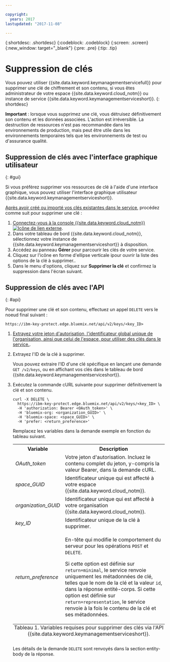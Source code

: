 ```yaml
---

copyright:
  years: 2017
lastupdated: "2017-11-08"

---
```


{:shortdesc: .shortdesc}
{:codeblock: .codeblock}
{:screen: .screen}
{:new_window: target="_blank"}
{:pre: .pre}
{:tip: .tip}

# Suppression de clés

Vous pouvez utiliser {{site.data.keyword.keymanagementservicefull}} pour supprimer une clé de chiffrement et son contenu, si vous êtes administrateur de votre espace {{site.data.keyword.cloud_notm}} ou instance de service {{site.data.keyword.keymanagementserviceshort}}.
{: shortdesc}

**Important** : lorsque vous supprimez une clé, vous détruisez définitivement son contenu et les données associées. L'action est irréversible. La destruction de ressources n'est pas recommandée dans les environnements de production, mais peut être utile dans les environnements temporaires tels que les environnements de test ou d'assurance qualité.

## Suppression de clés avec l'interface graphique utilisateur
{: #gui}

Si vous préférez supprimer vos ressources de clé à l'aide d'une interface graphique, vous pouvez utiliser l'interface graphique utilisateur {{site.data.keyword.keymanagementserviceshort}}.

[Après avoir créé ou importé vos clés existantes dans le service](/docs/services/keymgmt/keyprotect_create_keys.html), procédez comme suit pour supprimer une clé :

1. [Connectez-vous à la console {{site.data.keyword.cloud_notm}} ![Icône de lien externe](../../icons/launch-glyph.svg "Icône de lien externe")](https://console.bluemix.net/).
2. Dans votre tableau de bord {{site.data.keyword.cloud_notm}}, sélectionnez votre instance de {{site.data.keyword.keymanagementserviceshort}} à disposition.
3. Accédez au panneau **Gérer** pour parcourir les clés de votre service.
4. Cliquez sur l'icône en forme d'ellipse verticale ipour ouvrir la liste des options de la clé à supprimer..
5. Dans le menu d'options, cliquez sur **Supprimer la clé** et confirmez la suppression dans l'écran suivant.

## Suppression de clés avec l'API
{: #api}

Pour supprimer une clé et son contenu, effectuez un appel `DELETE` vers le noeud final suivant :

```
https://ibm-key-protect.edge.bluemix.net/api/v2/keys/<key_ID>
```

1. [Extrayez votre jeton d'autorisation, l'identificateur global unique de l'organisation, ainsi que celui de l'espace, pour utiliser des clés dans le service.](/docs/services/keymgmt/keyprotect_authentication.html).

2. Extrayez l'ID de la clé à supprimer.

    Vous pouvez extraire l'ID d'une clé spécifique en lançant une demande `GET /v2/keys`, ou en affichant vos clés dans le tableau de bord {{site.data.keyword.keymanagementserviceshort}}.

3. Exécutez la commande cURL suivante pour supprimer définitivement la clé et son contenu.

    ```cURL
    curl -X DELETE \
      https://ibm-key-protect.edge.bluemix.net/api/v2/keys/<key_ID> \
      -H 'authorization: Bearer <OAuth_token>' \
      -H 'bluemix-org: <organization_GUID>' \
      -H 'bluemix-space: <space_GUID>' \
      -H 'prefer: <return_preference>'
    ```
    Remplacez les variables dans la demande exemple en fonction du tableau suivant.
    <table>
      <tr>
        <th>Variable</th>
        <th>Description</th>
      </tr>
      <tr>
        <td><em>OAuth_token</em></td>
        <td>Votre jeton d'autorisation. Incluez le contenu complet du jeton, y-compris la valeur Bearer, dans la demande cURL.</td>
      </tr>
      <tr>
        <td><em>space_GUID</em></td>
        <td>Identificateur unique qui est affecté à votre espace {{site.data.keyword.cloud_notm}}.</td>
      </tr>
      <tr>
        <td><em>organization_GUID</em></td>
        <td>Identificateur unique qui est affecté à votre organisation {{site.data.keyword.cloud_notm}}.</td>
      </tr>
      <tr>
        <td><em>key_ID</em></td>
        <td>Identificateur unique de la clé à supprimer.</td>
      </tr>
      <tr>
      <tr>
        <td><em>return_preference</em></td>
        <td><p>En-tête qui modifie le comportement du serveur pour les opérations <code>POST</code> et <code>DELETE</code>.</p><p>Si cette option est définie sur <code>return=minimal</code>, le service renvoie uniquement les métadonnées de clé, telles que le nom de la clé et la valeur <code>id</code>, dans la réponse entité-corps. Si cette option est définie sur <code>return=representation</code>, le service renvoie à la fois le contenu de la clé et ses métadonnées.</p></td>
      </tr>
      <caption style="caption-side:bottom;">Tableau 1. Variables requises pour supprimer des clés via l'API {{site.data.keyword.keymanagementserviceshort}}.</caption>
    </table>

    Les détails de la demande `DELETE` sont renvoyés dans la section entity-body de la réponse.
